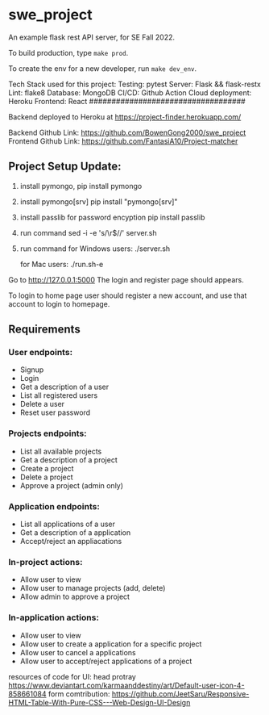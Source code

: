 
# swe_project
An example flask rest API server, for SE Fall 2022.

To build production, type `make prod`.

To create the env for a new developer, run `make dev_env`.

Tech Stack used for this project:
Testing: pytest
Server: Flask && flask-restx
Lint: flake8
Database: MongoDB
CI/CD: Github Action
Cloud deployment: Heroku
Frontend: React
###################################

Backend deployed to Heroku at
https://project-finder.herokuapp.com/

Backend Github Link: https://github.com/BowenGong2000/swe_project
Frontend Github Link: https://github.com/FantasiA10/Project-matcher

## Project Setup Update: 

1. install pymongo, 
    pip install pymongo
2. install pymongo[srv]
    pip install "pymongo[srv]"
3. install passlib for password encyption
    pip install passlib
4. run command
    sed -i -e 's/\r$//' server.sh
5. run command
    for Windows users: 
        ./server.sh

    for Mac users: 
        ./run.sh-e
        
Go to http://127.0.0.1:5000
The login and register page should appears. 

To login to home page user should register a new account, and use that account to login to homepage. 

## Requirements

### User endpoints:
- Signup
- Login
- Get a description of a user
- List all registered users
- Delete a user
- Reset user password

### Projects endpoints:
- List all available projects
- Get a description of a project
- Create a project
- Delete a project
- Approve a project (admin only)

### Application endpoints:
- List all applications of a user
- Get a description of a application
- Accept/reject an appliacations

### In-project actions:
- Allow user to view
- Allow user to manage projects (add, delete)
- Allow admin to approve a project

### In-application actions:
- Allow user to view
- Allow user to create a application for a specific project
- Allow user to cancel a applications
- Allow user to accept/reject applications of a project


resources of code for UI:
head protray https://www.deviantart.com/karmaanddestiny/art/Default-user-icon-4-858661084
form comtribution: https://github.com/JeetSaru/Responsive-HTML-Table-With-Pure-CSS---Web-Design-UI-Design